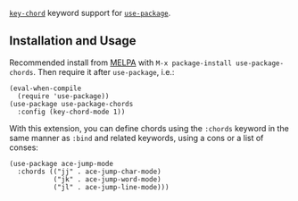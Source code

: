 [`key-chord`](http://www.emacswiki.org/emacs/key-chord.el) keyword
support for [`use-package`](https://github.com/jwiegley/use-package).

## Installation and Usage

Recommended install from [MELPA](melpa.milkbox.net) with `M-x
package-install use-package-chords`. Then require it after `use-package`, i.e.:

``` elisp
(eval-when-compile
  (require 'use-package))
(use-package use-package-chords
  :config (key-chord-mode 1))
```

With this extension, you can define chords using the `:chords` keyword in the same manner
as `:bind` and related keywords, using a cons or a list of conses:

``` elisp
(use-package ace-jump-mode
  :chords (("jj" . ace-jump-char-mode)
           ("jk" . ace-jump-word-mode)
           ("jl" . ace-jump-line-mode)))
```
